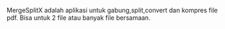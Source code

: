 MergeSplitX adalah aplikasi untuk gabung,split,convert dan kompres file pdf.
Bisa untuk 2 file atau banyak file bersamaan.
